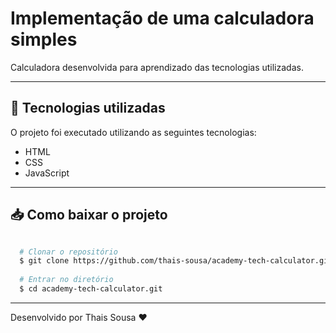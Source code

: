 # Implementação de uma calculadora simples

Calculadora desenvolvida para aprendizado das tecnologias utilizadas.

---

## 🚀 Tecnologias utilizadas

O projeto foi executado utilizando as seguintes tecnologias:

- HTML
- CSS
- JavaScript

---

## 📥 Como baixar o projeto

```bash

  # Clonar o repositório
  $ git clone https://github.com/thais-sousa/academy-tech-calculator.git
  
  # Entrar no diretório
  $ cd academy-tech-calculator.git

 ```
---
Desenvolvido por Thais Sousa ❤
